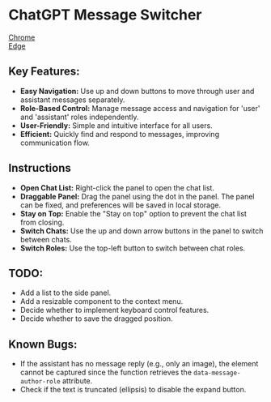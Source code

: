 # ChatGPT Message Switcher

[Chrome](https://chrome.google.com/webstore/detail/eihabkibbhhklajnohjngcnfgnobodbj)
<br>
[Edge]()

## Key Features:

- **Easy Navigation:** Use up and down buttons to move through user and assistant messages separately.
- **Role-Based Control:** Manage message access and navigation for 'user' and 'assistant' roles independently.
- **User-Friendly:** Simple and intuitive interface for all users.
- **Efficient:** Quickly find and respond to messages, improving communication flow.

## Instructions

- **Open Chat List:** Right-click the panel to open the chat list.
- **Draggable Panel:** Drag the panel using the dot in the panel. The panel can be fixed, and preferences will be saved in local storage.
- **Stay on Top:** Enable the "Stay on top" option to prevent the chat list from closing.
- **Switch Chats:** Use the up and down arrow buttons in the panel to switch between chats.
- **Switch Roles:** Use the top-left button to switch between chat roles.

## TODO:

- Add a list to the side panel.
- Add a resizable component to the context menu.
- Decide whether to implement keyboard control features.
- Decide whether to save the dragged position.

## Known Bugs:

- If the assistant has no message reply (e.g., only an image), the element cannot be captured since the function retrieves the `data-message-author-role` attribute.
- Check if the text is truncated (ellipsis) to disable the expand button.
